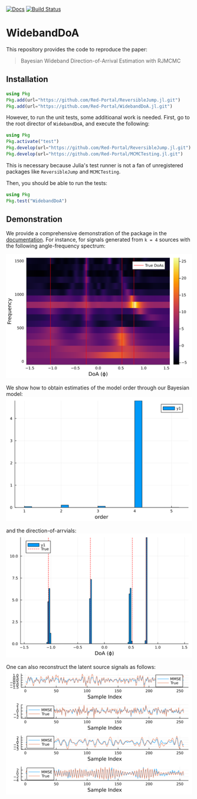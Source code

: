 
[![Docs](https://img.shields.io/badge/docs-dev-blue.svg)](http://krkim.me/WidebandDoA.jl/)
[![Build Status](https://github.com/Red-Portal/WideBandDOA.jl/actions/workflows/CI.yml/badge.svg?branch=main)](https://github.com/Red-Portal/WideBandDOA.jl/actions/workflows/CI.yml?query=branch%3Amain)

# WidebandDoA

This repository provides the code to reproduce the paper:
> Bayesian Wideband Direction-of-Arrival Estimation with RJMCMC

## Installation

```julia
using Pkg
Pkg.add(url="https://github.com/Red-Portal/ReversibleJump.jl.git")
Pkg.add(url="https://github.com/Red-Portal/WidebandDoA.jl.git")
```

However, to run the unit tests, some additioanal work is needed.
First, go to the root director of `WidebandDoA`, and execute the following:
```julia
using Pkg
Pkg.activate("test")
Pkg.develop(url="https://github.com/Red-Portal/ReversibleJump.jl.git")
Pkg.develop(url="https://github.com/Red-Portal/MCMCTesting.jl.git")
```
This is necessary because Julia's test runner is not a fan of unregistered packages like `ReversibleJump` and `MCMCTesting`.
    
Then, you should be able to run the tests:
```julia
using Pkg
Pkg.test("WidebandDoA")
```


## Demonstration
We provide a comprehensive demonstration of the package in the [documentation](https://krkim.me/WidebandDoA.jl/dev/demonstration/).
For instance, for signals generated from `k = 4` sources with the following angle-frequency spectrum:

![](https://github.com/Red-Portal/WidebandDoA.jl/blob/gh-pages/dev/angle_frequency_spectrum_plot.svg) 

We show how to obtain estimaties of the model order through our Bayesian model:
![](https://github.com/Red-Portal/WidebandDoA.jl/blob/gh-pages/dev/model_order_hist.svg)

and the direction-of-arrvials:
![](https://github.com/Red-Portal/WidebandDoA.jl/blob/gh-pages/dev/doa_hist.svg)

One can also reconstruct the latent source signals as follows:
![](https://github.com/Red-Portal/WidebandDoA.jl/blob/gh-pages/dev/recon_mmse_comparison.svg)




